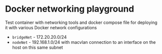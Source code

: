 # Docker networking playground

Test container with networking tools and docker compose file for deploying it with various Docker network configurations
- `bridgeNet` - 172.20.20.0/24
- `nodeNet` - 192.168.1.0/24 with macvlan connection to an interface on the host on this same subnet

